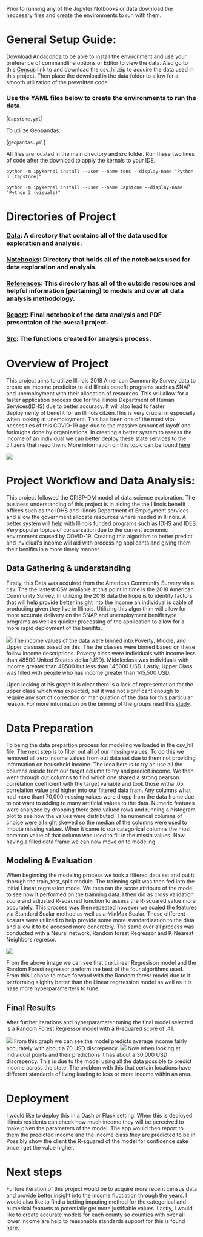 Prior to running any of the Jupyter Notbooks or data download the neccesary files and create the environments to run with them.

# General Setup Guide:

Download [Andaconda](https://docs.anaconda.com/anaconda/install/) to be able to install the environment and use your preference of commandline options or Editor to view the data.
Also go to this [Census](https://www2.census.gov/programs-surveys/acs/data/pums/2018/5-Year/) link to and download the csv_hil.zip to acquire the data used in this project. Then place the download in the data folder to allow for a smooth utilization of the prewritten code.

### Use the YAML files below to create the environments to run the data.

[`Capstone.yml`]

To utilize Geopandas:

[`geopandas.yml`]

All files are located in the main directory and src folder.
Run these two lines of code after the download to apply the kernals to your IDE.

`python -m ipykernel install --user --name tens --display-name "Python 3 (Capstone)"` 

`python -m ipykernel install --user --name Capstone --display-name "Python 3 (visuals)"`  

# Directories of Project

### [Data](https://github.com/jstephens1196/Johnhoy-Stephens-Flat-Iron-Capstone/tree/master/Data/csv_hil): A directory that contains all of the data used for exploration and analysis.

### [Notebooks](https://github.com/jstephens1196/Johnhoy-Stephens-Flat-Iron-Capstone/tree/master/Notebooks/Explortatory): Directory that holds all of the notebooks used for data exploration and analysis.

### [References](https://github.com/jstephens1196/Johnhoy-Stephens-Flat-Iron-Capstone/tree/master/References): This directory has all of the outside resources and helpful information [pertaining] to models and over all data analysis methodology.

### [Report](https://github.com/jstephens1196/Johnhoy-Stephens-Flat-Iron-Capstone/tree/master/Reports/Presentation): Final notebook of the data analysis and PDF presentaion of the overall project.

### [Src](https://github.com/jstephens1196/Johnhoy-Stephens-Flat-Iron-Capstone/tree/master/src): The functions created for analysis process.


 # Overview of Project
 This project aims to utilize Illinois 2018 American Community Survey data to create an imcome predicitor to aid Illinois benefit programs such as SNAP and unemployment with their allocation of resources. This will allow for a faster application process due for the Illinois Department of Human Services(IDHS) due to better accuracy. It will also lead to faster deploymenty of benefit for an Illinois citzen.This is very crucial in especially when looking at unemployment. This has been one of the most vital neccesities of this COVID-19 age due to the massive amount of layoff and furloughs done by organizations. In creating a better system to assess the income of an individual we can better deploy these state services to the citizens that need them. More information on this topic can be found [here](https://www.nytimes.com/2020/04/16/upshot/coronavirus-prediction-rise-poverty.html)
 
![](Reports/Figures/Map.png)


 
# Project Workflow and Data Analysis:
This project followed the CRISP-DM model of data science exploration. The business understanding of this project is in aiding the the Illinois benefit offices such as the IDHS and Illinois Department of Employment services and allow the  government allocate resources where needed in Illinois. A better system will help with Illinois funded programs such as IDHS and IDES. Very popular topics of conversation due to the current economic environment caused by COVID-19. Creating this algorithm to better predict and invidiual's income will aid with processing applicants and giving them their benifits in a more timely manner.

## Data Gathering & understanding 
Firstly, this Data was acquired from the American Community Survery via a csv. The the lastest CSV avaliable at this point in time is the 2018 American Community Survey. In utilizing the 2018 data the hope is to identify factors that will help provide better insight into the income an individual is cable of produciing given they live in Illinois. Utilizing this algorithim will allow for more accurate delivery on the SNAP and unemployment benifit type programs as well as quicker processing of the application to allow for a more rapid deployment of the benifits.



![](Reports/Figures/Income_plot.png)
The income values of the data were binned into:Poverty, Middle, and Upper classses based on this. The the classes were binned based on these follow income descriptions. Poverty class were individuals with  income less than 48500 United Steates dollar(USD). Middleclass was individuals with income greater than 48500 but less than 145000 USD. Lastly, Upper Class was filled with people who has income greater than 145,500 USD. 

Upon looking at his graph it is clear there is a lack of representation for the upper class which was expected, but it was not significant enough to require any sort of correction or manipulation of the data for this particular reason. For more information on the binning of the groups read this [study](https://www.investopedia.com/financial-edge/0912/which-income-class-are-you.aspx#:~:text=The%202018%20piece%20from%20Pew,a%20three%2Dperson%20household). 
 

# Data Preparation
To being the data prepartion process for modeling we loaded in the csv_hil file. The next step is to filter out all of our missing values. To do this we removed all zero income values from out data set due to them not providing information on household income. The idea here is to try an use all the columns asisde from our target column to try and predicit income. We then went through out columns to find which one shared a strong pearson correlation coefficient with the target variable and took those witha .05 correlation value and higher into our filtered data fram. Any columns what had more thant 70,000 missing values were dropp from the data frame due to not want to adding to many artificial values to the data. Numeric features were analyzed by dropping there zero valued rows and running a histogram plot to see how the values were distributed. The numerical columns of choice were all right skewed so the median of the columns were used to impute missing values. When it came to our categorical columns the most common value of that column was used to fill in the missin values. Now having a filled data frame we can now move on to modeling.



## Modeling & Evaluation
When beginning the modeling process we took a filtered data set and put it thorugh the train_test_split module. The trainning split was then fed into the initial Linear regression mode. We then ran the score attribute of the model to see how it performed on the trainning data. I then did as cross validation score and adjusted R-sqaured function to assess the R-squared value more accurately. This process was then repeated however we scaled the features via Standard Scalar method as well as a MinMax Scalar. These different scalars were utilized to help provide some more standardization to the data and allow it to be accesed more concretely. The same over all process was conducted with a Neural network, Random forest Regressor and K-Nearest Neighbors regresor.

![](Reports/Figures/model_values.png)

From the above image we can see that the Linear Regresison model and the Random Forest regressor preform the best of the four algorithms used. From this I chose to  move forward with the Random foresr model due to it performing slighlty better than the Linear regrression model as well as it is hase more hyperparamerters to tune.

## Final Results
After further iterations and hyperparameter tuning the final model selected is a Random Forest Regressor model with a R-squared score of .41. 

![](Reports/Figures/modelavg_values.png)
From this graph we can see the model predicts average income fairly accurately with about a 70 USD discrepency.
![](Reports/Figures/model_predictions.png)
Now when looking at individual points and their predictions it has about a 30,000 USD discrepency. This is due to the model using all the data possible to predict income across the state. The problem with this that certain locations have different standards of living leading to less or more income within an area.
# Deployment
I would like to deploy this in a Dash or Flask setting. When this is deployed Illinois residents can check how much income they will be perceived to make given the parameters of the model. The app would then report to them the predicted income and the income class they are predicted to be in. Possibly show the client the R-squared of the model for confidence sake once I get the value higher.

# Next steps
Furture iteration of this project would be to acquire more recent census data and provide better insight into the income fluctiation through the years. I would also like to find a betting imputing method for the categorical and numerical featuets to potentially get more justifiable values. Lastly, I would like to create accurate models for each county so counties with over all lower income are help to reasonable standards support for this is found [here](https://en.wikipedia.org/wiki/List_of_Illinois_locations_by_per_capita_income).
